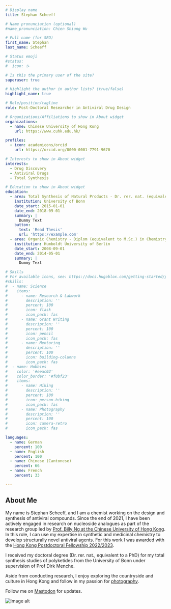```yaml
---
# Display name
title: Stephan Scheeff

# Name pronunciation (optional)
#name_pronunciation: Chien Shiung Wu

# Full name (for SEO)
first_name: Stephan
last_name: Scheeff

# Status emoji
#status:
#  icon: ☕️

# Is this the primary user of the site?
superuser: true

# Highlight the author in author lists? (true/false)
highlight_name: true

# Role/position/tagline
role: Post-Doctoral Researcher in Antiviral Drug Design 

# Organizations/Affiliations to show in About widget
organizations:
  - name: Chinese University of Hong Kong
    url: https://www.cuhk.edu.hk/

profiles:
  - icon: academicons/orcid
    url: https://orcid.org/0000-0001-7791-9670

# Interests to show in About widget
interests:
  - Drug Discovery
  - Antiviral Drugs
  - Total Synthesis

# Education to show in About widget
education:
  - area: Total Synthesis of Natural Products - Dr. rer. nat. (equivalent to PhD)
    institution: University of Bonn
    date_start: 2015-01-01
    date_end: 2018-09-01
    summary: |
      Dummy Text
    button:
      text: 'Read Thesis'
      url: 'https://example.com'
  - area: Organic Chemistry - Diplom (equivalent to M.Sc.) in Chemistry
    institution: Humboldt University of Berlin
    date_start: 2008-09-01
    date_end: 2014-05-01
    summary: |
      Dummy Text

# Skills
# For available icons, see: https://docs.hugoblox.com/getting-started/page-builder/#icons
#skills:
#  - name: Science
#    items:
#      - name: Research & Labwork
#        description: ''
#        percent: 100
#        icon: flask
#        icon_pack: fas
#      - name: Grant Writing
#        description: ''
#        percent: 100
#        icon: pencil
#        icon_pack: fas
#      - name: Mentoring
#        description: ''
#        percent: 100
#        icon: building-columns
#        icon_pack: fas
#  - name: Hobbies
#    color: '#eeac02'
#    color_border: '#f0bf23'
#    items:
#      - name: Hiking
#        description: ''
#        percent: 100
#        icon: person-hiking
#        icon_pack: fas
#      - name: Photography
#        description: ''
#        percent: 100
#        icon: camera-retro
#        icon_pack: fas

languages:
  - name: German
    percent: 100
  - name: English
    percent: 100
  - name: Chinese (Cantonese)
    percent: 66
  - name: French
    percent: 33

---
```


## About Me

My name is Stephan Scheeff, and I am a chemist working on the design and synthesis of antiviral compounds. Since the end of 2021, I have been actively engaged in research on nucleoside analogues as part of the research group led by [Prof. Billy Ng at the Chinese University of Hong Kong](https://www.ngwailung.com/). In this role, I can use my expertise in synthetic and medicinal chemistry to develop structurally novel antiviral agents. For this work I was awarded with the [Hong Kong Postdoctoral Fellowship 2022/2023](https://www.ugc.edu.hk/eng/rgc/funding_opport/pdfs/). 

I received my doctoral degree (Dr. rer. nat., equivalent to a PhD) for my total synthesis studies of polyketides from the University of Bonn under supervision of Prof Dirk Menche.

Aside from conducting research, I enjoy exploring the countryside and culture in Hong Kong and follow in my passion for [photography](https://unsplash.com/de/@chromatograph).

Follow me on <a href="https://fediscience.org/@chem_synthesis" rel="me">Mastodon</a> for updates.

![Image alt](/images/funnel.png)